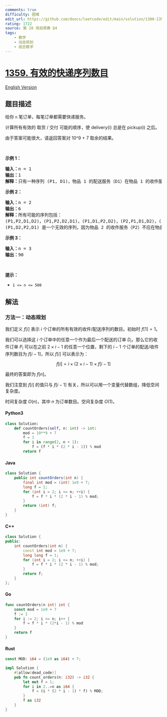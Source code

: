 ```yaml
---
comments: true
difficulty: 困难
edit_url: https://github.com/doocs/leetcode/edit/main/solution/1300-1399/1359.Count%20All%20Valid%20Pickup%20and%20Delivery%20Options/README.md
rating: 1722
source: 第 20 场双周赛 Q4
tags:
    - 数学
    - 动态规划
    - 组合数学
---
```


<!-- problem:start -->

# [1359. 有效的快递序列数目](https://leetcode.cn/problems/count-all-valid-pickup-and-delivery-options)

[English Version](/solution/1300-1399/1359.Count%20All%20Valid%20Pickup%20and%20Delivery%20Options/README_EN.md)

## 题目描述

<!-- description:start -->

<p>给你&nbsp;<code>n</code>&nbsp;笔订单，每笔订单都需要快递服务。</p>

<p>计算所有有效的 取货 / 交付 可能的顺序，使 delivery(i) 总是在 pickup(i) 之后。</p>

<p>由于答案可能很大，请返回答案对 10^9 + 7 取余的结果。</p>

<p>&nbsp;</p>

<p><strong>示例 1：</strong></p>

<pre>
<strong>输入：</strong>n = 1
<strong>输出：</strong>1
<strong>解释：</strong>只有一种序列 (P1, D1)，物品 1 的配送服务（D1）在物品 1 的收件服务（P1）后。
</pre>

<p><strong>示例 2：</strong></p>

<pre>
<strong>输入：</strong>n = 2
<strong>输出：</strong>6
<strong>解释：</strong>所有可能的序列包括：
(P1,P2,D1,D2)，(P1,P2,D2,D1)，(P1,D1,P2,D2)，(P2,P1,D1,D2)，(P2,P1,D2,D1) 和 (P2,D2,P1,D1)。
(P1,D2,P2,D1) 是一个无效的序列，因为物品 2 的收件服务（P2）不应在物品 2 的配送服务（D2）之后。
</pre>

<p><strong>示例 3：</strong></p>

<pre>
<strong>输入：</strong>n = 3
<strong>输出：</strong>90
</pre>

<p>&nbsp;</p>

<p><strong>提示：</strong></p>

<ul>
	<li><code>1 &lt;= n &lt;= 500</code></li>
</ul>

<!-- description:end -->

## 解法

<!-- solution:start -->

### 方法一：动态规划

我们定义 $f[i]$ 表示 $i$ 个订单的所有有效的收件/配送序列的数目。初始时 $f[1] = 1$。

我们可以选择这 $i$ 个订单中的任意一个作为最后一个配送的订单 $D_i$，那么它的收件订单 $P_i$ 可以在之前 $2 \times i - 1$ 的任意一个位置，剩下的 $i - 1$ 个订单的配送/收件序列数目为 $f[i - 1]$，所以 $f[i]$ 可以表示为：

$$
f[i] = i \times (2 \times i - 1) \times f[i - 1]
$$

最终的答案即为 $f[n]$。

我们注意到 $f[i]$ 的值只与 $f[i - 1]$ 有关，所以可以用一个变量代替数组，降低空间复杂度。

时间复杂度 $O(n)$，其中 $n$ 为订单数目。空间复杂度 $O(1)$。

<!-- tabs:start -->

#### Python3

```python
class Solution:
    def countOrders(self, n: int) -> int:
        mod = 10**9 + 7
        f = 1
        for i in range(2, n + 1):
            f = (f * i * (2 * i - 1)) % mod
        return f
```

#### Java

```java
class Solution {
    public int countOrders(int n) {
        final int mod = (int) 1e9 + 7;
        long f = 1;
        for (int i = 2; i <= n; ++i) {
            f = f * i * (2 * i - 1) % mod;
        }
        return (int) f;
    }
}
```

#### C++

```cpp
class Solution {
public:
    int countOrders(int n) {
        const int mod = 1e9 + 7;
        long long f = 1;
        for (int i = 2; i <= n; ++i) {
            f = f * i * (2 * i - 1) % mod;
        }
        return f;
    }
};
```

#### Go

```go
func countOrders(n int) int {
	const mod = 1e9 + 7
	f := 1
	for i := 2; i <= n; i++ {
		f = f * i * (2*i - 1) % mod
	}
	return f
}
```

#### Rust

```rust
const MOD: i64 = (1e9 as i64) + 7;

impl Solution {
    #[allow(dead_code)]
    pub fn count_orders(n: i32) -> i32 {
        let mut f = 1;
        for i in 2..=n as i64 {
            f = (i * (2 * i - 1) * f) % MOD;
        }
        f as i32
    }
}
```

<!-- tabs:end -->

<!-- solution:end -->

<!-- problem:end -->

